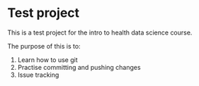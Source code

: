 # Test project 

This is a test project for the intro to health data science course.

The purpose of this is to:

1. Learn how to use git 
2. Practise committing and pushing changes 
3. Issue tracking 


